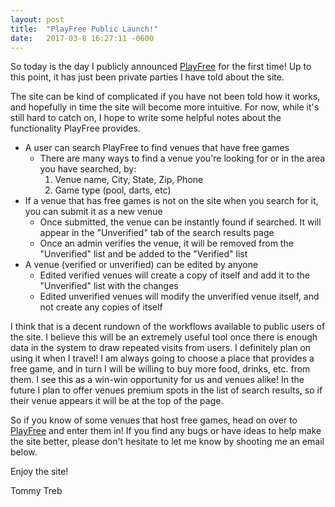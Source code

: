 ```yaml
---
layout: post
title:  "PlayFree Public Launch!"
date:   2017-03-8 16:27:11 -0600
---
```

So today is the day I publicly announced [PlayFree][playfree] for the first time! Up to this point, it has just been private parties I have told about the site.

The site can be kind of complicated if you have not been told how it works, and hopefully in time the site will become more intuitive. For now, while it's still hard to catch on, I hope to write some helpful notes about the functionality PlayFree provides.

- A user can search PlayFree to find venues that have free games
    - There are many ways to find a venue you're looking for or in the area you have searched, by:
        1. Venue name, City, State, Zip, Phone
        2. Game type (pool, darts, etc)
- If a venue that has free games is not on the site when you search for it, you can submit it as a new venue
    - Once submitted, the venue can be instantly found if searched. It will appear in the "Unverified" tab of the search results page
    - Once an admin verifies the venue, it will be removed from the "Unverified" list and be added to the "Verified" list
- A venue (verified or unverified) can be edited by anyone
    - Edited verified venues will create a copy of itself and add it to the "Unverified" list with the changes
    - Edited unverified venues will modify the unverified venue itself, and not create any copies of itself

I think that is a decent rundown of the workflows available to public users of the site. I believe this will be an extremely useful tool once there is enough data in the system to draw repeated visits from users. I definitely plan on using it when I travel! I am always going to choose a place that provides a free game, and in turn I will be willing to buy more food, drinks, etc. from them. I see this as a win-win opportunity for us and venues alike! In the future I plan to offer venues premium spots in the list of search results, so if their venue appears it will be at the top of the page.

So if you know of some venues that host free games, head on over to [PlayFree][playfree] and enter them in! If you find any bugs or have ideas to help make the site better, please don't hesitate to let me know by shooting me an email below.

Enjoy the site!

Tommy Treb

[playfree]: http://playfree.io

